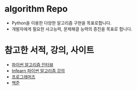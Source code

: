 # algorithm Repo
 
- Python을 이용한 다양한 알고리즘 구현을 목표로합니다.
- 개발자에게 필요한 사고능력, 문제해결 능력의 증진을 목표로 합니다.


# 참고한 서적, 강의,  사이트

- [파이썬 알고리즘 인터뷰](https://github.com/onlybooks/algorithm-interview)
- [Infearn 파이썬 알고리즘 강의](https://www.inflearn.com/course/%ED%8C%8C%EC%9D%B4%EC%8D%AC-%EC%95%8C%EA%B3%A0%EB%A6%AC%EC%A6%98-%EB%AC%B8%EC%A0%9C%ED%92%80%EC%9D%B4-%EC%BD%94%EB%94%A9%ED%85%8C%EC%8A%A4%ED%8A%B8#) 
-  [프로그래머즈](https://programmers.co.kr/) 
- [백준](https://www.acmicpc.net/) 
